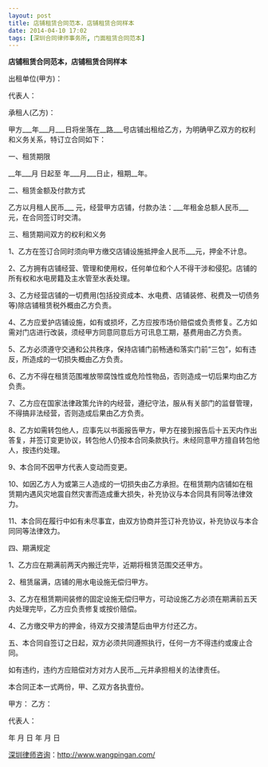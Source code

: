 ```yaml
---
layout: post
title: 店铺租赁合同范本，店铺租赁合同样本
date: 2014-04-10 17:02
tags: [深圳合同律师事务所, 门面租赁合同范本]
---
```

<strong>店铺租赁合同范本，店铺租赁合同样本</strong>

出租单位(甲方)：

代表人：

承租人(乙方)：

甲方___年___月___日将坐落在__路___号店铺出租给乙方，为明确甲乙双方的权利和义务关系，特订立合同如下：

一、租赁期限

__年___月 日起至 年___月___日止，租期__年。

二、租赁金额及付款方式

乙方以月租人民币___ 元，经营甲方店铺，付款办法：___年租金总额人民币___元，在合同签订时交清。

三、租赁期间双方的权利和义务

1、乙方在签订合同时须向甲方缴交店铺设施抵押金人民币___元，押金不计息。

2、乙方拥有店铺经营、管理和使用权，任何单位和个人不得干涉和侵犯。店铺的所有权和水电房籍及主水管至水表处理。

3、乙方经营店铺的一切费用(包括投资成本、水电费、店铺装修、税费及一切债务等)除店铺租赁税外概由乙方负责。

4、乙方应爱护店铺设施，如有或损坏，乙方应按市场价赔偿或负责修复。乙方如需对门店进行改装，须经甲方同意同意后方可讯息工期，基费用由乙方负责。

5、乙方必须遵守交通和公共秩序，保持店铺门前畅通和落实门前“三包”，如有违反，所造成的一切损失概由乙方负责。

6、乙方不得在租赁范围堆放带腐蚀性或危险性物品，否则造成一切后果均由乙方负责。

7、乙方应在国家法律政策允许的内经营，遵纪守法，服从有关部门的监督管理，不得搞非法经营，否则造成后果由乙方负责。

8、乙方如需转包他人，应事先以书面报告甲方，甲方在接到报告后十五天内作出答复，并签订变更协议，转包他人仍按本合同条款执行。未经同意甲方擅自转包他人，按违约处理。

9、本合同不因甲方代表人变动而变更。

10、如因乙方人为或第三人造成的一切损失由乙方承担。在租赁期内店铺如在租赁期内遇风灾地震自然灾害而造成重大损失，补充协议与本合同具有同等法律效力。

11、本合同在履行中如有未尽事宜，由双方协商并签订补充协议，补充协议与本合同同等法律效力。

四、期满规定

1、乙方应在期满前两天内搬迁完毕，近期将租赁范围交还甲方。

2、租赁届满，店铺的用水电设施无偿归甲方。

3、乙方在租赁期间装修的固定设施无偿归甲方，可动设施乙方必须在期满前五天内处理完毕，乙方应负责修复或按价赔偿。

4、乙方缴交甲方的押金，待双方交接清楚后由甲方付还乙方。

五、本合同自签订之日起，双方必须共同遵照执行，任何一方不得违约或废止合同。

如有违约，违约方应赔偿对方对方人民币__元并承担相关的法律责任。

本合同正本一式两份，甲、乙双方各执壹份。

甲方： 乙方：

代表人：

年 月 日 年 月 日

<a href="http://www.wangpingan.com/">深圳律师咨询</a>：<a href="http://www.wangpingan.com/">http://www.wangpingan.com/</a>

